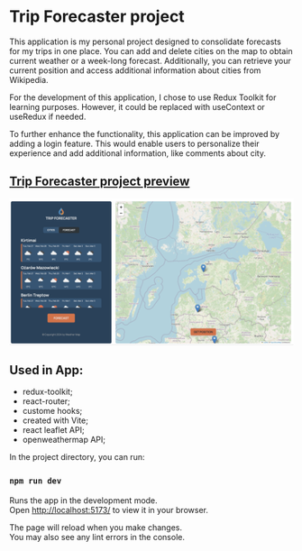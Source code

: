 # Trip Forecaster project

<p>This application is my personal project designed to consolidate forecasts for my trips in one place. You can add and delete cities on the map to obtain current weather or a week-long forecast. Additionally, you can retrieve your current position and access additional information about cities from Wikipedia.

For the development of this application, I chose to use Redux Toolkit for learning purposes. However, it could be replaced with useContext or useRedux if needed.

To further enhance the functionality, this application can be improved by adding a login feature. This would enable users to personalize their experience and add additional information, like comments about city.</p>

## [Trip Forecaster project preview](https://https://trip-forecaster-app.netlify.app/)

<img src="/src/assets/forecaster.png" alt="Forecaster app" >

## Used in App:

- redux-toolkit;
- react-router;
- custome hooks;
- created with Vite;
- react leaflet API;
- openweathermap API;

In the project directory, you can run:

### `npm run dev`

Runs the app in the development mode.\
Open [http://localhost:5173/](http://localhost:5173/) to view it in your browser.

The page will reload when you make changes.\
You may also see any lint errors in the console.
